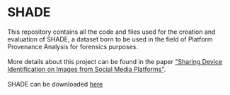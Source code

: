 # SHADE
This repository contains all the code and files used for the creation and evaluation of SHADE, a dataset born to be used in the field of Platform Provenance Analysis for forensics purposes. 
 <br /> <br />
More details about this project can be found in the paper ["Sharing Device Identification on Images from Social Media Platforms"](https://ieeexplore.ieee.org/abstract/document/9948824?casa_token=iYRvcxFplywAAAAA:az05tclVET_JCOxBRKWcJ2fVdGvX2dPAZUjhzYfmizxAH_5sWBxos81bPU5vzn8VFfE62TWL).
 <br /> <br />
SHADE can be downloaded [here](https://mmlab.disi.unitn.it/resources/published-datasets)
